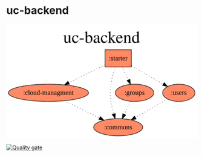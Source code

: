 # uc-backend

![alt text](project-dependency-graph.svg)

[![Quality gate](https://sonarcloud.io/api/project_badges/quality_gate?project=Project-UniCloud_uc-backend)](https://sonarcloud.io/summary/new_code?id=Project-UniCloud_uc-backend)